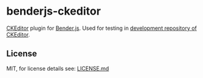 benderjs-ckeditor
=================

[CKEditor](http://ckeditor.com) plugin for [Bender.js](). Used for testing in [development repository of CKEditor](https://github.com/ckeditor/ckeditor-dev).

License
-------

MIT, for license details see: [LICENSE.md](https://github.com/benderjs/benderjs-ckeditor/blob/master/LICENSE.md)
